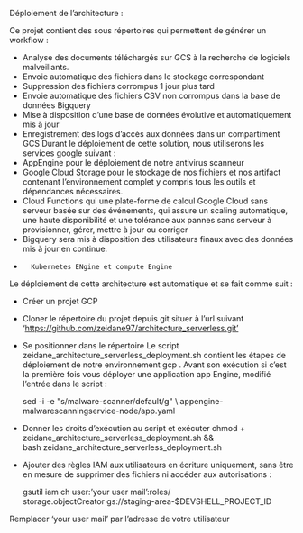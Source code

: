 Déploiement de l’architecture : 

Ce projet contient des sous répertoires qui permettent de générer un workflow : 
-	Analyse des documents téléchargés sur GCS à la recherche de logiciels malveillants.
-	Envoie automatique des fichiers dans le stockage correspondant 
-	Suppression des fichiers corrompus 1 jour plus tard
-	Envoie automatique des fichiers CSV non corrompus dans la base de données Bigquery
-	Mise à disposition d’une base de données évolutive et automatiquement mis à jour 
-	Enregistrement des logs d’accès aux données dans un compartiment GCS
Durant le déploiement de cette solution, nous utiliserons les services google suivant : 
-	AppEngine pour le déploiement de notre antivirus scanneur 
-	Google Cloud Storage pour le stockage de nos fichiers et nos artifact contenant l’environnement complet y compris tous les outils et dépendances nécessaires. 
-	Cloud Functions qui une plate-forme de calcul Google Cloud sans serveur basée sur des événements, qui assure un scaling automatique, une haute disponibilité et une tolérance aux pannes sans serveur à provisionner, gérer, mettre à jour ou corriger
-	Bigquery sera mis à disposition des utilisateurs finaux avec des données mis à jour en continue. 
-       Kubernetes ENgine et compute Engine 
Le déploiement de cette architecture est automatique et se fait comme suit : 
-	Créer un projet GCP
-	Cloner le répertoire du projet depuis git situer à l’url suivant ‘https://github.com/zeidane97/architecture_serverless.git’
-	Se positionner dans le répertoire 
Le script zeidane_architecture_serverless_deployment.sh contient les étapes de déploiement de notre environnement gcp .
Avant son exécution si c’est la première fois vous déployer une application app Engine, modifié l’entrée dans le script : 

	sed -i -e "s/malware-scanner/default/g" \ 
	appengine-malwarescanningservice-node/app.yaml

-	Donner les droits d’exécution au script et exécuter 
	chmod + zeidane_architecture_serverless_deployment.sh && \
 	bash zeidane_architecture_serverless_deployment.sh

-	Ajouter des règles IAM aux utilisateurs en écriture uniquement, sans être en mesure de supprimer des fichiers ni accéder aux autorisations :

	gsutil iam ch user:’your user mail’:roles/\
	storage.objectCreator gs://staging-area-$DEVSHELL_PROJECT_ID 

Remplacer ‘your user mail’ par l’adresse de votre utilisateur


